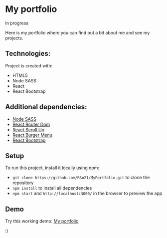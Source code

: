 # My portfolio

in progress

Here is my portfolio where you can find out a bit about me and see my projects.


## Technologies:

Project is created with:

- HTML5
- Node SASS
- React
- React Bootstrap


## Additional dependencies:

* [Node SASS](https://www.npmjs.com/package/node-sass)
* [React Router Dom](https://www.npmjs.com/package/react-router-dom)
* [React Scroll Up](https://www.npmjs.com/package/react-scroll-up-button)
* [React Burger Menu](https://www.npmjs.com/package/react-burger-menu)
* [React Bootstrap](https://react-bootstrap.github.io/)



## Setup

To run this project, install it locally using npm:

* ```git clone https://github.com/RSo21/MyPortfolio.git``` to clone the repository
* ```npm install``` to install all dependencies
* ```npm start``` and ```http://localhost:3000/``` in the browser to preview the app 



## Demo

Try this working demo: [My portfolio](https://rso21.github.io/MyPortfolio/)


:) 